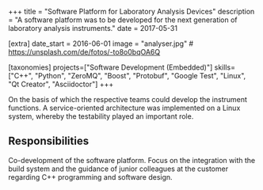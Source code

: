 +++
title = "Software Platform for Laboratory Analysis Devices"
description = "A software platform was to be developed for the next generation of laboratory analysis instruments."
date = 2017-05-31

[extra]
date_start = 2016-06-01
image = "analyser.jpg" # https://unsplash.com/de/fotos/-to8o0bqOA6Q

[taxonomies]
projects=["Software Development (Embedded)"]
skills=["C++", "Python", "ZeroMQ", "Boost", "Protobuf", "Google Test", "Linux", "Qt Creator", "Asciidoctor"]
+++

On the basis of which the respective teams could develop the instrument functions. A service-oriented architecture was implemented on a Linux system, whereby the testability played an important role.

## Responsibilities
Co-development of the software platform. Focus on the integration with the build system and the guidance of junior colleagues at the customer regarding C++ programming and software design.
